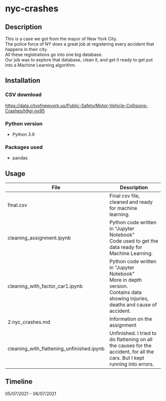 # nyc-crashes
## Description
This is a case we got from the mayor of New York City.  
The police force of NY does a great job at registering every accident that happens in their city.   
All these registrations go into one big database.  
Our job was to explore that database, clean it, and get it ready to get put into a Machine Learning algorithm.


## Installation

### CSV download
https://data.cityofnewyork.us/Public-Safety/Motor-Vehicle-Collisions-Crashes/h9gi-nx95
### Python version
* Python 3.9


### Packages used
* pandas

## Usage
| File                     | Description                                                                 |
|--------------------------|-----------------------------------------------------------------------------|
| final.csv                | Final csv file, cleaned and ready for machine learning. |
| cleaning_assignment.ipynb      | Python code written in "Jupyter Notebook"  <br>Code used to get the data ready for Machine Learning.  |
| cleaning_with_factor_car1.ipynb | Python code written in "Jupyter Notebook" <br>More in depth version. <br>Contains data showing injuries, deaths and cause of accident.          |
| 2.nyc_crashes.md           | Information on the assignment                                               |  
| cleaning_with_flattening_unfinished.ipynb | Unfinished.  I tried to do flattening on all the causes for the accident, for all the cars.   But I kept running into errors. |

## Timeline
05/07/2021 - 06/07/2021
